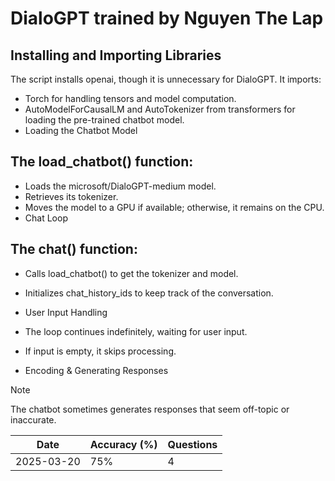 # DialoGPT trained by Nguyen The Lap

## Installing and Importing Libraries

The script installs openai, though it is unnecessary for DialoGPT.
It imports:
 - Torch for handling tensors and model computation.
 - AutoModelForCausalLM and AutoTokenizer from transformers for loading the pre-trained chatbot model.
 - Loading the Chatbot Model

## The load_chatbot() function:

- Loads the microsoft/DialoGPT-medium model.
- Retrieves its tokenizer.
- Moves the model to a GPU if available; otherwise, it remains on the CPU.
- Chat Loop

## The chat() function:

- Calls load_chatbot() to get the tokenizer and model.
- Initializes chat_history_ids to keep track of the conversation.
- User Input Handling

- The loop continues indefinitely, waiting for user input.
- If input is empty, it skips processing.
- Encoding & Generating Responses


> [!NOTE]
> The chatbot sometimes generates responses that seem off-topic or inaccurate.

| Date       | Accuracy (%) | Questions |
|------------|--------------|-----------|
| 2025-03-20 |      75%        |     4      |
